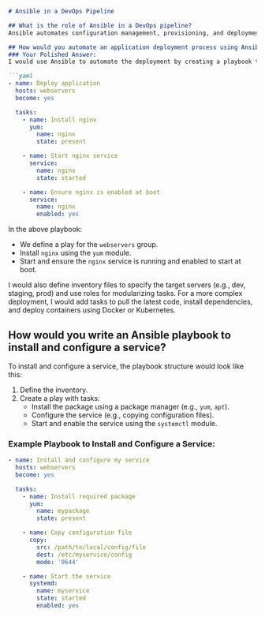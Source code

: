 

```markdown
# Ansible in a DevOps Pipeline

## What is the role of Ansible in a DevOps pipeline?
Ansible automates configuration management, provisioning, and deployment. It is agentless and uses simple YAML-based playbooks for system setup and software deployment. By automating repetitive tasks, Ansible helps ensure consistency, reduces human error, and speeds up the deployment process.

## How would you automate an application deployment process using Ansible?
### Your Polished Answer:
I would use Ansible to automate the deployment by creating a playbook that targets the necessary servers and performs the required tasks. Below is how I would structure the playbook:

```yaml
- name: Deploy application
  hosts: webservers
  become: yes

  tasks:
    - name: Install nginx
      yum:
        name: nginx
        state: present

    - name: Start nginx service
      service:
        name: nginx
        state: started

    - name: Ensure nginx is enabled at boot
      service:
        name: nginx
        enabled: yes
```

In the above playbook:
- We define a play for the `webservers` group.
- Install `nginx` using the `yum` module.
- Start and ensure the `nginx` service is running and enabled to start at boot.

I would also define inventory files to specify the target servers (e.g., dev, staging, prod) and use roles for modularizing tasks. For a more complex deployment, I would add tasks to pull the latest code, install dependencies, and deploy containers using Docker or Kubernetes.

## How would you write an Ansible playbook to install and configure a service?
To install and configure a service, the playbook structure would look like this:

1. Define the inventory.
2. Create a play with tasks:
   - Install the package using a package manager (e.g., `yum`, `apt`).
   - Configure the service (e.g., copying configuration files).
   - Start and enable the service using the `systemctl` module.

### Example Playbook to Install and Configure a Service:
```yaml
- name: Install and configure my service
  hosts: webservers
  become: yes

  tasks:
    - name: Install required package
      yum:
        name: mypackage
        state: present

    - name: Copy configuration file
      copy:
        src: /path/to/local/config/file
        dest: /etc/myservice/config
        mode: '0644'

    - name: Start the service
      systemd:
        name: myservice
        state: started
        enabled: yes
```

